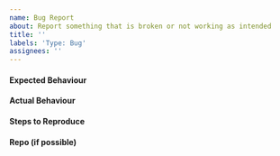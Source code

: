 ```yaml
---
name: Bug Report
about: Report something that is broken or not working as intended
title: ''
labels: 'Type: Bug'
assignees: ''
---
```


#### Expected Behaviour

#### Actual Behaviour

#### Steps to Reproduce

#### Repo (if possible)

